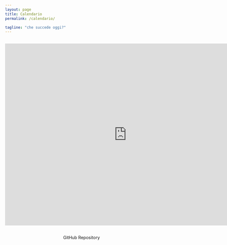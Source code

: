 ```yaml
---
layout: page
title: Calendario
permalink: /calendario/

tagline: "che succede oggi?"
---
```


<br>

<iframe src="https://calendar.google.com/calendar/embed?src=k52os7s9hta11c51j5mj0ddqao%40group.calendar.google.com&ctz=Europe/Rome" style="border: 0" width="800" height="600" frameborder="0" scrolling="no"></iframe>

<div class="intro"><br>
  <p>
  <center>GitHub Repository
  <a href="http://github.com/hemangsk/Gravity"><p><i class="fa fa-github"></i></p></a>
  </center>
  </p>
</div>
